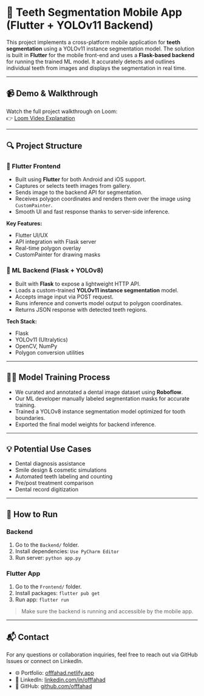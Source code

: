 # 🦷 Teeth Segmentation Mobile App (Flutter + YOLOv11 Backend)

This project implements a cross-platform mobile application for **teeth segmentation** using a YOLOv11 instance segmentation model. The solution is built in **Flutter** for the mobile front-end and uses a **Flask-based backend** for running the trained ML model. It accurately detects and outlines individual teeth from images and displays the segmentation in real time.

---

## 📹 Demo & Walkthrough

Watch the full project walkthrough on Loom:  
👉 [Loom Video Explanation](https://www.loom.com/share/e16fdf1eebbe4f5a836301466ba6af82)

---

## 🔍 Project Structure

### 📱 Flutter Frontend

- Built using **Flutter** for both Android and iOS support.
- Captures or selects teeth images from gallery.
- Sends image to the backend API for segmentation.
- Receives polygon coordinates and renders them over the image using `CustomPainter`.
- Smooth UI and fast response thanks to server-side inference.

**Key Features:**
- Flutter UI/UX
- API integration with Flask server
- Real-time polygon overlay
- CustomPainter for drawing masks

### 🧠 ML Backend (Flask + YOLOv8)

- Built with **Flask** to expose a lightweight HTTP API.
- Loads a custom-trained **YOLOv11 instance segmentation** model.
- Accepts image input via POST request.
- Runs inference and converts model output to polygon coordinates.
- Returns JSON response with detected teeth regions.

**Tech Stack:**
- Flask
- YOLOv11 (Ultralytics)
- OpenCV, NumPy
- Polygon conversion utilities

---

## 🏋️‍♂️ Model Training Process

- We curated and annotated a dental image dataset using **Roboflow**.
- Our ML developer manually labeled segmentation masks for accurate training.
- Trained a YOLOv8 instance segmentation model optimized for tooth boundaries.
- Exported the final model weights for backend inference.

---

## 💡 Potential Use Cases

- Dental diagnosis assistance
- Smile design & cosmetic simulations
- Automated teeth labeling and counting
- Pre/post treatment comparison
- Dental record digitization

---

## 🚀 How to Run

### Backend
1. Go to the `Backend/` folder.
2. Install dependencies: `Use PyCharm Editor`
3. Run server: `python app.py`

### Flutter App
1. Go to the `Frontend/` folder.
2. Install packages: `flutter pub get`
3. Run app: `flutter run`

> Make sure the backend is running and accessible by the mobile app.

---

## 📬 Contact

For any questions or collaboration inquiries, feel free to reach out via GitHub Issues or connect on LinkedIn.

- 🌐 Portfolio: [offfahad.netlify.app](https://offfahad.netlify.app/)
- 💼 LinkedIn: [linkedin.com/in/offfahad](https://www.linkedin.com/in/offfahad)
- 🐙 GitHub: [github.com/offfahad](https://github.com/offfahad)



